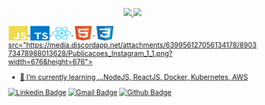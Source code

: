 <div align="center">
  <a href="https://github.com/alexandrerehder">
  <img height="180em" src="https://github-readme-stats.vercel.app/api?username=alexandrerehder&show_icons=true&theme=dark&include_all_commits=true&count_private=true"/>
  <img height="180em" src="https://github-readme-stats.vercel.app/api/top-langs/?username=alexandrerehder&layout=compact&langs_count=7&theme=dark"/>
</div>
  
  <div style="display: inline_block"><br>
  <img align="center" alt="Ale-Js" height="30" width="40" src="https://raw.githubusercontent.com/devicons/devicon/master/icons/javascript/javascript-plain.svg">
  <img align="center" alt="Ale-Ts" height="30" width="40" src="https://raw.githubusercontent.com/devicons/devicon/master/icons/typescript/typescript-plain.svg">
  <img align="center" alt="Ale-React" height="30" width="40" src="https://raw.githubusercontent.com/devicons/devicon/master/icons/react/react-original.svg">
  <img align="center" alt="Ale-HTML" height="30" width="40" src="https://raw.githubusercontent.com/devicons/devicon/master/icons/html5/html5-original.svg">
  <img align="center" alt="Ale-CSS" height="30" width="40" src="https://raw.githubusercontent.com/devicons/devicon/master/icons/css3/css3-original.svg">
src="https://media.discordapp.net/attachments/639956127056134178/890373478988013628/Publicacoes_Instagram_1_1.png?width=676&height=676">
</div>


- 🌱 I’m currently learning ...NodeJS, ReactJS, Docker, Kubernetes, AWS


[![Linkedin Badge](https://img.shields.io/badge/-LinkedIn-blue?style=flat-square&logo=Linkedin&logoColor=white&link=https://www.linkedin.com/in/alexandre-rehder-900312166/)](https://www.linkedin.com/in/alexandre-rehder-900312166/)
[![Gmail Badge](https://img.shields.io/badge/-Gmail-c14438?style=flat-square&logo=Gmail&logoColor=white&link=mailto:seu_email)](mailto:rehderync@gmail.com)
[![Github Badge](https://img.shields.io/badge/-Github-000?style=flat-square&logo=Github&logoColor=white&link=https://github.com/Alexandrerehder)](https://github.com/Alexandrerehder)
